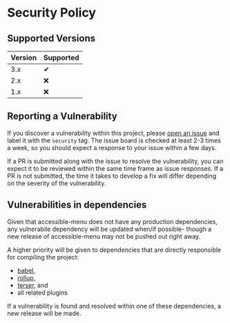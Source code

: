 # Security Policy

## Supported Versions

| Version | Supported          |
| ------- | ------------------ |
| 3.x     | ✔                  |
| 2.x     | :x:                |
| 1.x     | :x:                |

## Reporting a Vulnerability

If you discover a vulnerability within this project, please [open an issue](https://github.com/NickDJM/accessible-menu/issues/new) and label it with the `security` tag. The issue board is checked at least 2-3 times a week, so you should expect a response to your issue within a few days.

If a PR is submitted along with the issue to resolve the vulnerability, you can expect it to be reviewed within the same time frame as issue responses. If a PR is not submitted, the time it takes to develop a fix will differ depending on the severity of the vulnerability.

## Vulnerabilities in dependencies

Given that accessible-menu does not have any production dependencies, any vulnerabile dependency will be updated when/if possible- though a new release of accessible-menu may not be pushed out right away.

A higher priority will be given to dependencies that are directly responsible for compiling the project:

- [babel](https://github.com/babel/babel),
- [rollup](https://github.com/rollup/rollup),
- [terser](https://github.com/terser/terser), and
- all related plugins

If a vulnerability is found and resolved within one of these dependencies, a new release will be made.
